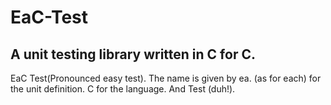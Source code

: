 EaC-Test
========

A unit testing library written in C for C.
------------------------------------------

EaC Test(Pronounced easy test).
The name is given by ea. (as for each) for the unit definition.
C for the language.
And Test (duh!).
